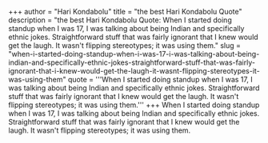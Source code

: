 +++
author = "Hari Kondabolu"
title = "the best Hari Kondabolu Quote"
description = "the best Hari Kondabolu Quote: When I started doing standup when I was 17, I was talking about being Indian and specifically ethnic jokes. Straightforward stuff that was fairly ignorant that I knew would get the laugh. It wasn't flipping stereotypes; it was using them."
slug = "when-i-started-doing-standup-when-i-was-17-i-was-talking-about-being-indian-and-specifically-ethnic-jokes-straightforward-stuff-that-was-fairly-ignorant-that-i-knew-would-get-the-laugh-it-wasnt-flipping-stereotypes-it-was-using-them"
quote = '''When I started doing standup when I was 17, I was talking about being Indian and specifically ethnic jokes. Straightforward stuff that was fairly ignorant that I knew would get the laugh. It wasn't flipping stereotypes; it was using them.'''
+++
When I started doing standup when I was 17, I was talking about being Indian and specifically ethnic jokes. Straightforward stuff that was fairly ignorant that I knew would get the laugh. It wasn't flipping stereotypes; it was using them.
